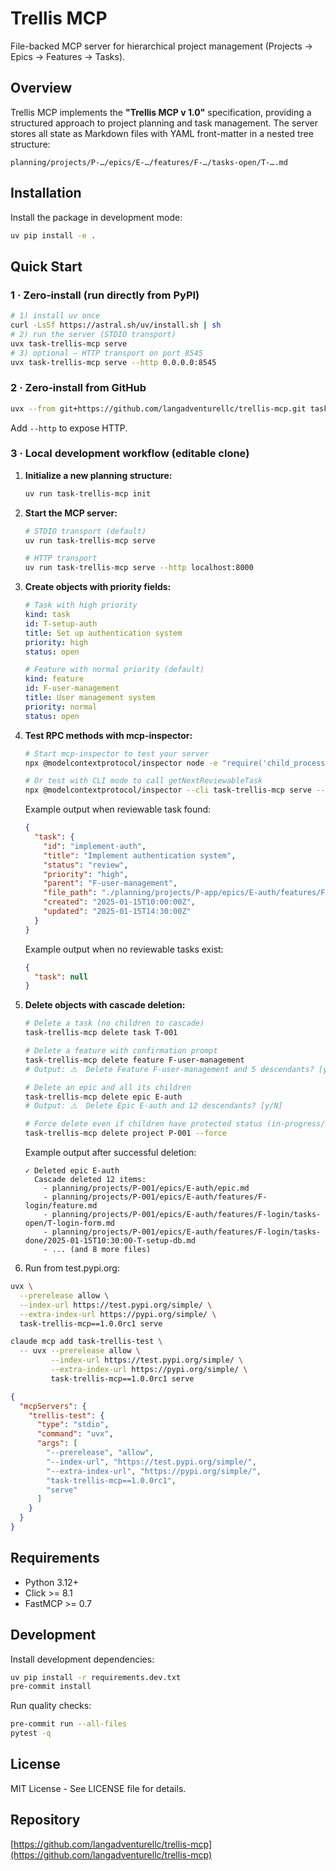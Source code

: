 # Trellis MCP

File-backed MCP server for hierarchical project management (Projects → Epics → Features → Tasks).

## Overview

Trellis MCP implements the **"Trellis MCP v 1.0"** specification, providing a structured approach to project planning and task management. The server stores all state as Markdown files with YAML front-matter in a nested tree structure:

```
planning/projects/P-…/epics/E-…/features/F-…/tasks-open/T-….md
```

## Installation

Install the package in development mode:

```bash
uv pip install -e .
```

## Quick Start

### 1 · Zero‑install (run directly from PyPI)

```bash
# 1) install uv once
curl -LsSf https://astral.sh/uv/install.sh | sh
# 2) run the server (STDIO transport)
uvx task-trellis-mcp serve
# 3) optional – HTTP transport on port 8545
uvx task-trellis-mcp serve --http 0.0.0.0:8545
```

### 2 · Zero‑install from GitHub

```bash
uvx --from git+https://github.com/langadventurellc/trellis-mcp.git task-trellis-mcp serve
```

Add `--http` to expose HTTP.

### 3 · Local development workflow (editable clone)

1. **Initialize a new planning structure:**
   ```bash
   uv run task-trellis-mcp init
   ```

2. **Start the MCP server:**
   ```bash
   # STDIO transport (default)
   uv run task-trellis-mcp serve

   # HTTP transport
   uv run task-trellis-mcp serve --http localhost:8000
   ```

3. **Create objects with priority fields:**
   ```yaml
   # Task with high priority
   kind: task
   id: T-setup-auth
   title: Set up authentication system
   priority: high
   status: open
   
   # Feature with normal priority (default)
   kind: feature  
   id: F-user-management
   title: User management system
   priority: normal
   status: open
   ```

4. **Test RPC methods with mcp-inspector:**
   ```bash
   # Start mcp-inspector to test your server
   npx @modelcontextprotocol/inspector node -e "require('child_process').spawn('task-trellis-mcp', ['serve'], {stdio: 'inherit'})"
   
   # Or test with CLI mode to call getNextReviewableTask
   npx @modelcontextprotocol/inspector --cli task-trellis-mcp serve --method tools/call --tool-name getNextReviewableTask --tool-arg projectRoot=.
   ```
   
   Example output when reviewable task found:
   ```json
   {
     "task": {
       "id": "implement-auth",
       "title": "Implement authentication system", 
       "status": "review",
       "priority": "high",
       "parent": "F-user-management",
       "file_path": "./planning/projects/P-app/epics/E-auth/features/F-user-management/tasks-open/T-implement-auth.md",
       "created": "2025-01-15T10:00:00Z",
       "updated": "2025-01-15T14:30:00Z"
     }
   }
   ```
   
   Example output when no reviewable tasks exist:
   ```json
   {
     "task": null
   }
   ```

5. **Delete objects with cascade deletion:**
   ```bash
   # Delete a task (no children to cascade)
   task-trellis-mcp delete task T-001
   
   # Delete a feature with confirmation prompt
   task-trellis-mcp delete feature F-user-management
   # Output: ⚠️  Delete Feature F-user-management and 5 descendants? [y/N]
   
   # Delete an epic and all its children
   task-trellis-mcp delete epic E-auth
   # Output: ⚠️  Delete Epic E-auth and 12 descendants? [y/N]
   
   # Force delete even if children have protected status (in-progress/review)
   task-trellis-mcp delete project P-001 --force
   ```
   
   Example output after successful deletion:
   ```
   ✓ Deleted epic E-auth
     Cascade deleted 12 items:
       - planning/projects/P-001/epics/E-auth/epic.md
       - planning/projects/P-001/epics/E-auth/features/F-login/feature.md
       - planning/projects/P-001/epics/E-auth/features/F-login/tasks-open/T-login-form.md
       - planning/projects/P-001/epics/E-auth/features/F-login/tasks-done/2025-01-15T10:30:00-T-setup-db.md
       - ... (and 8 more files)
   ```

6. Run from test.pypi.org:

```bash
uvx \
  --prerelease allow \
  --index-url https://test.pypi.org/simple/ \
  --extra-index-url https://pypi.org/simple/ \
  task-trellis-mcp==1.0.0rc1 serve
```

```bash
claude mcp add task-trellis-test \
  -- uvx --prerelease allow \
         --index-url https://test.pypi.org/simple/ \
         --extra-index-url https://pypi.org/simple/ \
         task-trellis-mcp==1.0.0rc1 serve
```

```json
{
  "mcpServers": {
    "trellis-test": {
      "type": "stdio",
      "command": "uvx",
      "args": [
        "--prerelease", "allow",
        "--index-url", "https://test.pypi.org/simple/",
        "--extra-index-url", "https://pypi.org/simple/",
        "task-trellis-mcp==1.0.0rc1",
        "serve"
      ]
    }
  }
}
```

## Requirements

- Python 3.12+
- Click >= 8.1
- FastMCP >= 0.7

## Development

Install development dependencies:

```bash
uv pip install -r requirements.dev.txt
pre-commit install
```

Run quality checks:

```bash
pre-commit run --all-files
pytest -q
```

## License

MIT License - See LICENSE file for details.

## Repository

[https://github.com/langadventurellc/trellis-mcp](https://github.com/langadventurellc/trellis-mcp)